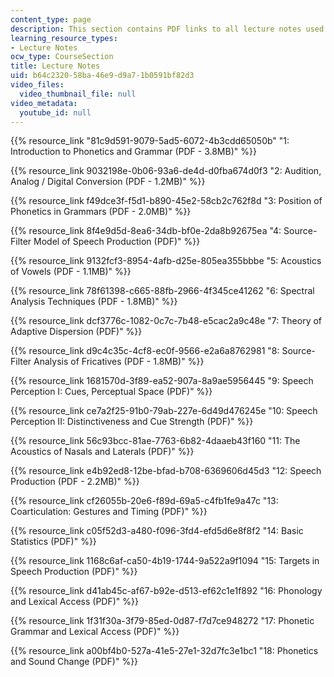 ```yaml
---
content_type: page
description: This section contains PDF links to all lecture notes used in this course.
learning_resource_types:
- Lecture Notes
ocw_type: CourseSection
title: Lecture Notes
uid: b64c2320-58ba-46e9-d9a7-1b0591bf82d3
video_files:
  video_thumbnail_file: null
video_metadata:
  youtube_id: null
---
```


{{% resource_link "81c9d591-9079-5ad5-6072-4b3cdd65050b" "1: Introduction to Phonetics and Grammar (PDF - 3.8MB)" %}}

{{% resource_link 9032198e-0b06-93a6-de4d-d0fba674d0f3 "2: Audition, Analog / Digital Conversion (PDF - 1.2MB)" %}}

{{% resource_link f49dce3f-f5d1-b890-45e2-58cb2c762f8d "3: Position of Phonetics in Grammars (PDF - 2.0MB)" %}}

{{% resource_link 8f4e9d5d-8ea6-34db-bf0e-2da8b92675ea "4: Source-Filter Model of Speech Production (PDF)" %}}

{{% resource_link 9132fcf3-8954-4afb-d25e-805ea355bbbe "5: Acoustics of Vowels (PDF - 1.1MB)" %}}

{{% resource_link 78f61398-c665-88fb-2966-4f345ce41262 "6: Spectral Analysis Techniques (PDF - 1.8MB)" %}}

{{% resource_link dcf3776c-1082-0c7c-7b48-e5cac2a9c48e "7: Theory of Adaptive Dispersion (PDF)" %}}

{{% resource_link d9c4c35c-4cf8-ec0f-9566-e2a6a8762981 "8: Source-Filter Analysis of Fricatives (PDF - 1.8MB)" %}}

{{% resource_link 1681570d-3f89-ea52-907a-8a9ae5956445 "9: Speech Perception I: Cues, Perceptual Space (PDF)" %}}

{{% resource_link ce7a2f25-91b0-79ab-227e-6d49d476245e "10: Speech Perception II: Distinctiveness and Cue Strength (PDF)" %}}

{{% resource_link 56c93bcc-81ae-7763-6b82-4daaeb43f160 "11: The Acoustics of Nasals and Laterals (PDF)" %}}

{{% resource_link e4b92ed8-12be-bfad-b708-6369606d45d3 "12: Speech Production (PDF - 2.2MB)" %}}

{{% resource_link cf26055b-20e6-f89d-69a5-c4fb1fe9a47c "13: Coarticulation: Gestures and Timing (PDF)" %}}

{{% resource_link c05f52d3-a480-f096-3fd4-efd5d6e8f8f2 "14: Basic Statistics (PDF)" %}}

{{% resource_link 1168c6af-ca50-4b19-1744-9a522a9f1094 "15: Targets in Speech Production (PDF)" %}}

{{% resource_link d41ab45c-af67-b92e-d513-ef62c1e1f892 "16: Phonology and Lexical Access (PDF)" %}}

{{% resource_link 1f31f30a-3f79-85ed-0d87-f7d7ce948272 "17: Phonetic Grammar and Lexical Access (PDF)" %}}

{{% resource_link a00bf4b0-527a-41e5-27e1-32d7fc3e1bc1 "18: Phonetics and Sound Change (PDF)" %}}